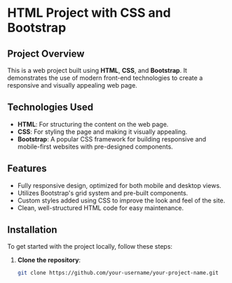 # HTML Project with CSS and Bootstrap

## Project Overview

This is a web project built using **HTML**, **CSS**, and **Bootstrap**. It demonstrates the use of modern front-end technologies to create a responsive and visually appealing web page.

## Technologies Used

- **HTML**: For structuring the content on the web page.
- **CSS**: For styling the page and making it visually appealing.
- **Bootstrap**: A popular CSS framework for building responsive and mobile-first websites with pre-designed components.

## Features

- Fully responsive design, optimized for both mobile and desktop views.
- Utilizes Bootstrap's grid system and pre-built components.
- Custom styles added using CSS to improve the look and feel of the site.
- Clean, well-structured HTML code for easy maintenance.

## Installation

To get started with the project locally, follow these steps:

1. **Clone the repository**:
   ```bash
   git clone https://github.com/your-username/your-project-name.git
